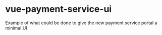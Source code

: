# vue-payment-service-ui
Example of what could be done to give the new payment service portal a minimal UI
